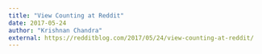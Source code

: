 ```yaml
---
title: "View Counting at Reddit"
date: 2017-05-24
author: "Krishnan Chandra"
external: https://redditblog.com/2017/05/24/view-counting-at-reddit/
---
```

